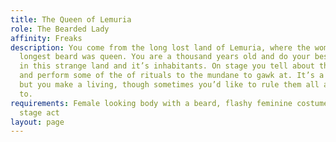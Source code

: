 ```yaml
---
title: The Queen of Lemuria
role: The Bearded Lady
affinity: Freaks
description: You come from the long lost land of Lemuria, where the woman with the
  longest beard was queen. You are a thousand years old and do your best to survive
  in this strange land and it’s inhabitants. On stage you tell about the ways of Lemuria
  and perform some of the of rituals to the mundane to gawk at. It’s a pitiful life,
  but you make a living, though sometimes you’d like to rule them all as you used
  to.
requirements: Female looking body with a beard, flashy feminine costume, having a
  stage act
layout: page
---
```


